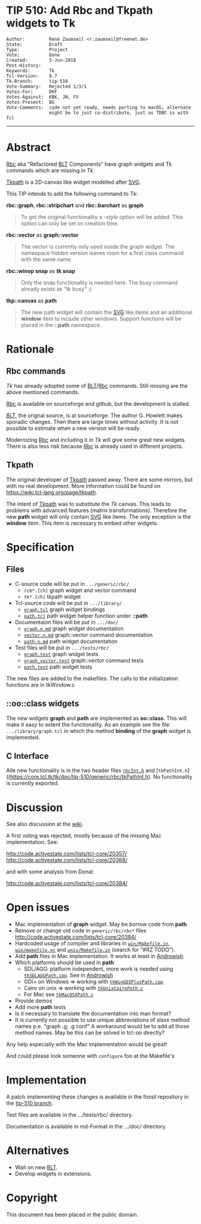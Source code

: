 # TIP 510: Add Rbc and Tkpath widgets to Tk
	Author:         René Zaumseil <r.zaumseil@freenet.de>
	State:          Draft
	Type:           Project
	Vote:           Done
	Created:        5-Jun-2018
	Post-History:   
	Keywords:       Tk
	Tcl-Version:    8.7
	Tk-Branch:      tip-510
	Vote-Summary:   Rejected 1/3/1
	Votes-For:      DKF
	Votes-Against:  KBK, JN, FV
	Votes-Present:  BG
	Vote-Comments:  code not yet ready, needs porting to macOS; alternate
	                might be to just co-distribute, just as TDBC is with Tcl
-----

# Abstract

[Rbc][] aka "Refactored [BLT][] Components" have graph widgets and Tk commands which are missing in *Tk*.

[Tkpath][] is a 2D-canvas like widget modelled after [SVG][].

This TIP intends to add the following command to Tk:

**rbc::graph**, **rbc::stripchart** and **rbc::barchart** as **graph**

> To get the original functionality a *-style* option will be added. This
option can only be set on creation time.

**rbc::vector** as **graph::vector**

> The vector is currently only used inside the graph widget. The namespace hidden version leaves room for a first class command with the same name.

**rbc::winop snap** as **tk snap**

> Only the snap functionality is needed here. The busy command already exists as "tk busy" :)

**tkp::canvas** as **path**

> The new path widget will contain the [SVG][] like items and an additional **window** item to include other windows. Support functions will be placed in the **::path** namespace.

# Rationale

## Rbc commands

*Tk* has already adopted some of [BLT][]/[Rbc][] commands.
Still missing are the above mentioned commands.

[Rbc][] is available on sourceforge and github, but the development is stalled.

[BLT][], the orignal source, is at sourceforge. The author G. Howlett makes sporadic changes. Then there are large times without activity. It is not possible to estimate when a new version will be ready.

Modernizing [Rbc][] and including it in *Tk* will give some great new widgets.
There is also less risk because [Rbc][] is already used in different projects.

## Tkpath

The original developer of [Tkpath][] passed away. There are some mirrors, but with no real development. More information could be found on <https://wiki.tcl-lang.org/page/tkpath>.

The intent of [Tkpath][] was to substitute the *Tk* canvas. This leads to problems with advanced features (matrix transformations). Therefore the new **path** widget will only contain [SVG][] like items. The only exception is the **window** item. This item is necessary to embed other widgets.

# Specification

## Files

- C-source code will be put in `.../generic/rbc/`
  - `rcb*.[ch]` graph widget and vector command
  - `tk*.[ch]` tkpath widget
- Tcl-source code will be put in `.../library/`
  - [`graph.tcl`](https://core.tcl.tk/tk/doc/tip-510/library/graph.tcl) graph widget bindings
  - [`path.tcl`](https://core.tcl.tk/tk/doc/tip-510/library/path.tcl) path widget helper function under **::path**
- Documentaion files will be put in `.../doc/`
  - [`graph.n.md`](https://core.tcl.tk/tk/doc/tip-510/doc/graph.n.md) graph widget documentation
  - [`vector.n.md`](https://core.tcl.tk/tk/doc/tip-510/doc/vector.n.md) graph::vector command documentation
  - [`path.n.md`](https://core.tcl.tk/tk/doc/tip-510/doc/path.n.md) path widget documentation
- Test files will be put in `.../tests/rbc/`
  - [`graph.test`](https://core.tcl.tk/tk/doc/tip-510/tests/rbc/graph.test) graph widget tests
  - [`graph_vector.test`](https://core.tcl.tk/tk/doc/tip-510/tests/rbc/graph_vector.test) graph::vector command tests
  - [`path.test`](https://core.tcl.tk/tk/doc/tip-510/tests/rbc/path.test) path widget tests

The new files are  added to the makefiles.
The calls to the initialization functions are in tkWindow.c

## ::oo::class widgets

The new widgets **graph** and **path** are implemented as **oo::class**. This will make it easy to extent the functionality. As an example see the file `.../library/graph.tcl` in which the method **binding** of the **graph** widget is implemented.

## C Interface

Alle new functionality is in the two header files [`rbcInt.h`](https://core.tcl.tk/tk/doc/tip-510/generic/rbc/rbcInt.h) and [`tkPathInt.h`]((https://core.tcl.tk/tk/doc/tip-510/generic/rbc/tkPathInt.h). No functionality is currently exported.
 
# Discussion

See also discussion at the [wiki](http://wiki.tcl.tk/55360).

A first voting was rejected, mostly because of the missing Mac implementation. See:

<http://code.activestate.com/lists/tcl-core/20357/>  
<http://code.activestate.com/lists/tcl-core/20368/>  

and with some analysis from Donal:

<http://code.activestate.com/lists/tcl-core/20384/>  

# Open issues

- Mac implementation of **graph** widget. May be borrow code from **path**
- Remove or change old code in `generic/rbc/rbc*` files <http://code.activestate.com/lists/tcl-core/20384/>
- Hardcoded usage of compiler and libraries in [`win/Makefile.in`](https://core.tcl.tk/tk/doc/tip-510/win/Makefile.in), [`win/makefile.vc`](https://core.tcl.tk/tk/doc/tip-510/win/makefile.vc) and [`unix/Makefile.in`](https://core.tcl.tk/tk/doc/tip-510/unix/Makefile.in) (search for "#RZ TODO").
- Add **path** files in Mac implementation. It works at least in [Androwish][].
- Which platforms should be used in **path**
  - SDL/AGG: platform independent, more work is needed using [`tkSDLAGGPath.cpp`](https://core.tcl.tk/tk/doc/tip-510/generic/rbc/tkSDLAGGPath.cpp). See in [Androwish][]
  - GDI+ on Windows => working with [`tkWinGDIPlusPath.cpp`](https://core.tcl.tk/tk/doc/tip-510/generic/rbc/`tkWinGDIPlusPath.cpp)
  - Cairo on unix => working with [`tkUnixCairoPath.c`](https://core.tcl.tk/tk/doc/tip-510/generic/rbc/tkUnixCairoPath.c)
  - For Mac see [`tkMacOSXPath.c`](https://core.tcl.tk/tk/doc/tip-510/generic/rbc/tkMacOSXPath.c)
- Provide demos
- Add more **path** tests
- Is it necessary to translate the documentation into man format?
- It is currently not possible to use unique abbreviations of slass method names p.e. "graph .g; .g conf" A workaround would be to add all those method names. May be this can be solved in tcl::oo directly?

Any help especially with the Mac implementation would be great!

And could please look someone with `configure` foo at the Makefile's

# Implementation

A patch implementing these changes is available in the fossil
repository in the [tip-510 branch](https://core.tcl.tk/tk/timeline?r=tip-510).

Test files are available in the .../tests/rbc/ directory.

Documentation is available in md-Format in the .../doc/ directory.

# Alternatives

- Wait on new [BLT][].
- Develop widgets in extensions.

# Copyright

This document has been placed in the public domain.

[Androwish]: <http://www.androwish.org/index.html/dir?ci=acc27dd8488dc770&name=jni/tkpath>
[BLT]: <https://sourceforge.net/projects/blt/>
[Rbc]: <https://sourceforge.net/projects/rbctoolkit/>
[SVG]: <http://www.w3.org/TR/SVG11/>
[Tkpath]: <https://sourceforge.net/projects/tclbitprint/> 
